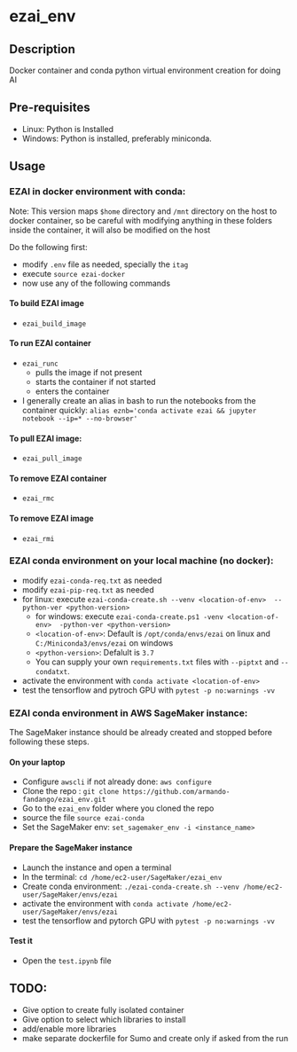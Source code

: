 # ezai_env
## Description
Docker container and conda python virtual environment creation for doing AI

## Pre-requisites
- Linux: Python is Installed
- Windows: Python is installed, preferably miniconda.

## Usage

### EZAI in docker environment with conda:

Note: This version maps `$home` directory and `/mnt` directory on the host to docker container, so be careful with modifying anything in these folders inside the container, it will also be modified on the host

Do the following first:
- modify `.env` file as needed, specially the `itag`
- execute `source ezai-docker`
- now use any of the following commands

#### To build EZAI image
- `ezai_build_image`

#### To run EZAI container
- `ezai_runc`
    - pulls the image if not present
    - starts the container if not started
    - enters the container
- I generally create an alias in bash to run the notebooks from the container quickly:
`alias eznb='conda activate ezai && jupyter notebook --ip=* --no-browser'`

#### To pull EZAI image:
- `ezai_pull_image`

#### To remove EZAI container
- `ezai_rmc`

#### To remove EZAI image
- `ezai_rmi`


### EZAI conda environment on your local machine (no docker):

- modify `ezai-conda-req.txt` as needed
- modify `ezai-pip-req.txt` as needed
- for linux: execute `ezai-conda-create.sh --venv <location-of-env>  --python-ver <python-version>`
    - for windows: execute `ezai-conda-create.ps1 -venv <location-of-env>  -python-ver <python-version>`
    - `<location-of-env>`: Default is `/opt/conda/envs/ezai` on linux and `C:/Miniconda3/envs/ezai` on windows
    - `<python-version>`: Defalult is `3.7`
    - You can supply your own `requirements.txt` files with `--piptxt` and `--condatxt`.
- activate the environment with `conda activate <location-of-env>`
- test the tensorflow and pytroch GPU with `pytest -p no:warnings -vv`

### EZAI conda environment in AWS SageMaker instance:

The SageMaker instance should be already created and stopped before following these steps.

#### On your laptop
- Configure `awscli` if not already done: `aws configure`
- Clone the repo : `git clone https://github.com/armando-fandango/ezai_env.git`
- Go to the `ezai_env` folder where you cloned the repo
- source the file `source ezai-conda` 
- Set the SageMaker env: `set_sagemaker_env -i <instance_name>`

#### Prepare the SageMaker instance
- Launch the instance and open a terminal
- In the terminal: `cd /home/ec2-user/SageMaker/ezai_env`
- Create conda environment: `./ezai-conda-create.sh --venv /home/ec2-user/SageMaker/envs/ezai`
- activate the environment with `conda activate /home/ec2-user/SageMaker/envs/ezai`
- test the tensorflow and pytorch GPU with `pytest -p no:warnings -vv`

#### Test it
- Open the `test.ipynb` file

## TODO:

- Give option to create fully isolated container
- Give option to select which libraries to install
- add/enable more libraries
- make separate dockerfile for Sumo and create only if asked from the run

